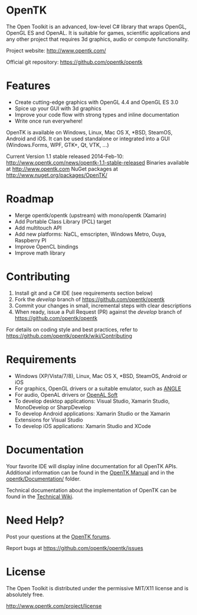 OpenTK
======
 
The Open Toolkit is an advanced, low-level C# library that wraps OpenGL, OpenGL ES and OpenAL. It is suitable for games, scientific applications and any other project that requires 3d graphics, audio or compute functionality.
 
Project website: http://www.opentk.com/
 
Official git repository: https://github.com/opentk/opentk
 
 
Features
========
 
- Create cutting-edge graphics with OpenGL 4.4 and OpenGL ES 3.0
- Spice up your GUI with 3d graphics
- Improve your code flow with strong types and inline documentation
- Write once run everywhere!
 
OpenTK is available on Windows, Linux, Mac OS X, *BSD, SteamOS, Android and iOS. It can be used standalone or integrated into a GUI (Windows.Forms, WPF, GTK+, Qt, VTK, ...)
 
Current Version 1.1 stable released 2014-Feb-10: http://www.opentk.com/news/opentk-1.1-stable-released 
Binaries available at http://www.opentk.com 
NuGet packages at http://www.nuget.org/packages/OpenTK/ 
 
Roadmap
=======
 
- Merge opentk/opentk (upstream) with mono/opentk (Xamarin)
- Add Portable Class Library (PCL) target
- Add multitouch API
- Add new platforms: NaCL, emscripten, Windows Metro, Ouya, Raspberry PI
- Improve OpenCL bindings
- Improve math library
 
 
Contributing
============
 
1. Install git and a C# IDE (see requirements section below)
2. Fork the _develop_ branch of https://github.com/opentk/opentk
3. Commit your changes in small, incremental steps with clear descriptions
4. When ready, issue a Pull Request (PR) against the _develop_ branch of https://github.com/opentk/opentk
 
For details on coding style and best practices, refer to https://github.com/opentk/opentk/wiki/Contributing
 
 
Requirements
============
 
- Windows (XP/Vista/7/8), Linux, Mac OS X, *BSD, SteamOS, Android or iOS
- For graphics, OpenGL drivers or a suitable emulator, such as [ANGLE](https://github.com/opentk/opentk/tree/Dependencies/Readme.txt)
- For audio, OpenAL drivers or [OpenAL Soft](https://github.com/opentk/opentk/tree/Dependencies/Readme.txt)
- To develop desktop applications: Visual Studio, Xamarin Studio, MonoDevelop or SharpDevelop
- To develop Android applications: Xamarin Studio or the Xamarin Extensions for Visual Studio
- To develop iOS applications: Xamarin Studio and XCode
 
 
Documentation
=============
 
Your favorite IDE will display inline documentation for all OpenTK APIs. Additional information can be found in the [OpenTK Manual](http://www.opentk.com/doc) and in the [opentk/Documentation/](https://github.com/opentk/opentk/tree/develop/Documentation) folder.
 
Technical documentation about the implementation of OpenTK can be found in the [Technical Wiki](https://github.com/opentk/opentk/wiki).
 
 
Need Help?
==========
 
Post your questions at the [OpenTK forums](http://www.opentk.com/forum).
 
Report bugs at https://github.com/opentk/opentk/issues
 
 
License
=======
 
The Open Toolkit is distributed under the permissive MIT/X11 license and is absolutely free.
 
http://www.opentk.com/project/license
